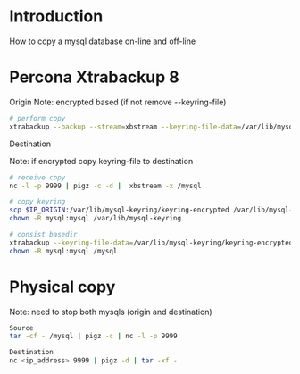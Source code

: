 # Introduction

How to copy a mysql database on-line and off-line


# Percona Xtrabackup 8

Origin
Note: encrypted based (if not remove --keyring-file)

```bash
# perform copy
xtrabackup --backup --stream=xbstream --keyring-file-data=/var/lib/mysql-keyring/keyring-encrypted -u root -p | pigz -c | nc -w $IP_DESTINATION 9999
```

Destination

Note: if encrypted copy keyring-file to destination

```bash
# receive copy
nc -l -p 9999 | pigz -c -d |  xbstream -x /mysql

# copy keyring
scp $IP_ORIGIN:/var/lib/mysql-keyring/keyring-encrypted /var/lib/mysql-keyring
chown -R mysql:mysql /var/lib/mysql-keyring

# consist basedir
xtrabackup --keyring-file-data=/var/lib/mysql-keyring/keyring-encrypted --prepare --target-dir=/mysql
chown -R mysql:mysql /mysql
```

# Physical copy

Note: need to stop both mysqls (origin and destination)

```bash
Source
tar -cf - /mysql | pigz -c | nc -l -p 9999

Destination
nc <ip_address> 9999 | pigz -d | tar -xf -
```
